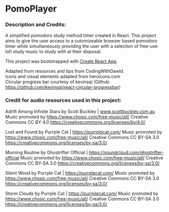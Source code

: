 # PomoPlayer

### Description and Credits:

A simplified pomodoro study method timer created in React. This project aims to give the user access to a cutomizeable browser based pomodoro timer while simultaneously providing the user with a selection of free-use lofi study music to study with at their disposal.

This project was bootstrapped with [Create React App](https://github.com/facebook/create-react-app).

Adapted from resources and tips from CodingWithDawid.  
Icons and visual elements adapted from heroicons.com  
Circular progress bar courtesy of kevinsqi (Github: https://github.com/kevinsqi/react-circular-progressbar)

### Credit for audio resources used in this project:

Adrift Among Infinite Stars by Scott Buckley | www.scottbuckley.com.au
Music promoted by https://www.chosic.com/free-music/all/
Creative Commons CC BY 4.0
https://creativecommons.org/licenses/by/4.0/

Lost and Found by Purrple Cat | https://purrplecat.com/
Music promoted by https://www.chosic.com/free-music/all/
Creative Commons CC BY-SA 3.0
https://creativecommons.org/licenses/by-sa/3.0/

Morning Routine by Ghostrifter Official | https://soundcloud.com/ghostrifter-official
Music promoted by https://www.chosic.com/free-music/all/
Creative Commons CC BY-SA 3.0
https://creativecommons.org/licenses/by-sa/3.0/

Silent Wood by Purrple Cat | https://purrplecat.com/
Music promoted by https://www.chosic.com/free-music/all/
Creative Commons CC BY-SA 3.0
https://creativecommons.org/licenses/by-sa/3.0/

Storm Clouds by Purrple Cat | https://purrplecat.com/
Music promoted by https://www.chosic.com/free-music/all/
Creative Commons CC BY-SA 3.0
https://creativecommons.org/licenses/by-sa/3.0/
 

